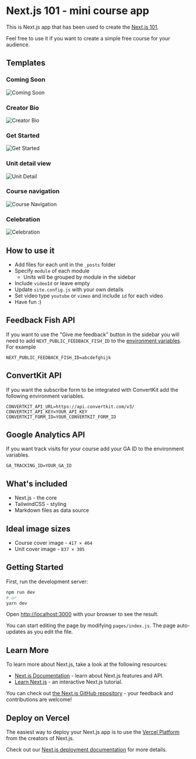 # Next.js 101 - mini course app

This is Next.js app that has been used to create the [Next.js 101](https://ihatetomatoes-nextjs-101.vercel.app/).

Feel free to use it if you want to create a simple free course for your audience.

## Templates

### Coming Soon

![Coming Soon](/public/assets/img_coming-soon-screen.png)

### Creator Bio

![Creator Bio](/public/assets/img_creator-details.png)

### Get Started

![Get Started](/public/assets/img_get-started-screen.png)

### Unit detail view

![Unit Detail](/public/assets/img_unit-detail.png)

### Course navigation

![Course Navigation](/public/assets/img_course-navigation.png)

### Celebration

![Celebration](/public/assets/img_celebration.png)

## How to use it

- Add files for each unit in the `_posts` folder
- Specify `module` of each module
  - Units will be grouped by module in the sidebar
- Include `videoId` or leave empty
- Update `site.config.js` with your own details
- Set video type `youtube` or `vimeo` and include `id` for each video
- Have fun :)

## Feedback Fish API

If you want to use the "Give me feedback" button in the sidebar you will need to add `NEXT_PUBLIC_FEEDBACK_FISH_ID` to the [environment variables](https://vercel.com/blog/environment-variables-ui). For example

```text
NEXT_PUBLIC_FEEDBACK_FISH_ID=abcdefghijk
```

## ConvertKit API

If you want the subscribe form to be integrated with ConvertKit add the following environment variables.

```text
CONVERTKIT_API_URL=https://api.convertkit.com/v3/
CONVERTKIT_API_KEY=YOUR_API_KEY
CONVERTKIT_FORM_ID=YOUR_CONVERTKIT_FORM_ID
```

## Google Analytics API

If you want track visits for your course add your GA ID to the environment variables.

```text
GA_TRACKING_ID=YOUR_GA_ID
```

## What's included

- Next.js - the core
- TailwindCSS - styling
- Markdown files as data source

## Ideal image sizes

- Course cover image - `417 × 464`
- Unit cover image - `837 × 305`

## Getting Started

First, run the development server:

```bash
npm run dev
# or
yarn dev
```

Open [http://localhost:3000](http://localhost:3000) with your browser to see the result.

You can start editing the page by modifying `pages/index.js`. The page auto-updates as you edit the file.

## Learn More

To learn more about Next.js, take a look at the following resources:

- [Next.js Documentation](https://nextjs.org/docs) - learn about Next.js features and API.
- [Learn Next.js](https://nextjs.org/learn) - an interactive Next.js tutorial.

You can check out [the Next.js GitHub repository](https://github.com/vercel/next.js/) - your feedback and contributions are welcome!

## Deploy on Vercel

The easiest way to deploy your Next.js app is to use the [Vercel Platform](https://vercel.com/import?utm_medium=default-template&filter=next.js&utm_source=create-next-app&utm_campaign=create-next-app-readme) from the creators of Next.js.

Check out our [Next.js deployment documentation](https://nextjs.org/docs/deployment) for more details.
